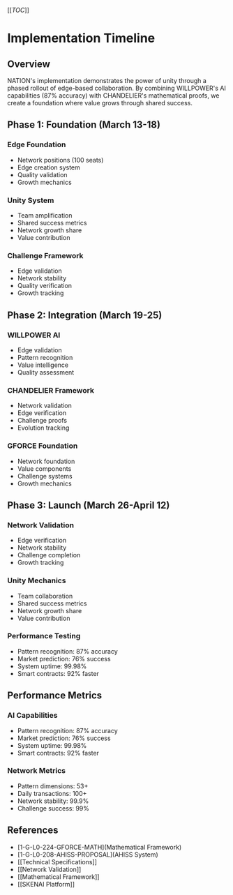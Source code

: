 [[_TOC_]]

# Implementation Timeline

## Overview
NATION's implementation demonstrates the power of unity through a phased rollout of edge-based collaboration. By combining WILLPOWER's AI capabilities (87% accuracy) with CHANDELIER's mathematical proofs, we create a foundation where value grows through shared success.

## Phase 1: Foundation (March 13-18)
### Edge Foundation
- Network positions (100 seats)
- Edge creation system
- Quality validation
- Growth mechanics

### Unity System
- Team amplification
- Shared success metrics
- Network growth share
- Value contribution

### Challenge Framework
- Edge validation
- Network stability
- Quality verification
- Growth tracking

## Phase 2: Integration (March 19-25)
### WILLPOWER AI
- Edge validation
- Pattern recognition
- Value intelligence
- Quality assessment

### CHANDELIER Framework
- Network validation
- Edge verification
- Challenge proofs
- Evolution tracking

### GFORCE Foundation
- Network foundation
- Value components
- Challenge systems
- Growth mechanics

## Phase 3: Launch (March 26-April 12)
### Network Validation
- Edge verification
- Network stability
- Challenge completion
- Growth tracking

### Unity Mechanics
- Team collaboration
- Shared success metrics
- Network growth share
- Value contribution

### Performance Testing
- Pattern recognition: 87% accuracy
- Market prediction: 76% success
- System uptime: 99.98%
- Smart contracts: 92% faster

## Performance Metrics
### AI Capabilities
- Pattern recognition: 87% accuracy
- Market prediction: 76% success
- System uptime: 99.98%
- Smart contracts: 92% faster

### Network Metrics
- Pattern dimensions: 53+
- Daily transactions: 100+
- Network stability: 99.9%
- Challenge success: 99%

## References
- [1-G-L0-224-GFORCE-MATH](Mathematical Framework)
- [1-G-L0-208-AHISS-PROPOSAL](AHISS System)
- [[Technical Specifications]]
- [[Network Validation]]
- [[Mathematical Framework]]
- [[SKENAI Platform]]
